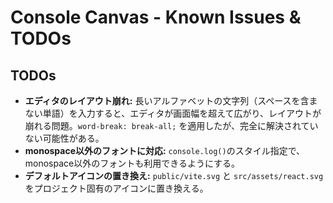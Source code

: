 # Console Canvas - Known Issues & TODOs

## TODOs

- **エディタのレイアウト崩れ:** 長いアルファベットの文字列（スペースを含まない単語）を入力すると、エディタが画面幅を超えて広がり、レイアウトが崩れる問題。`word-break: break-all;` を適用したが、完全に解決されていない可能性がある。
- **monospace以外のフォントに対応:** `console.log()`のスタイル指定で、monospace以外のフォントも利用できるようにする。
- **デフォルトアイコンの置き換え:** `public/vite.svg` と `src/assets/react.svg` をプロジェクト固有のアイコンに置き換える。
